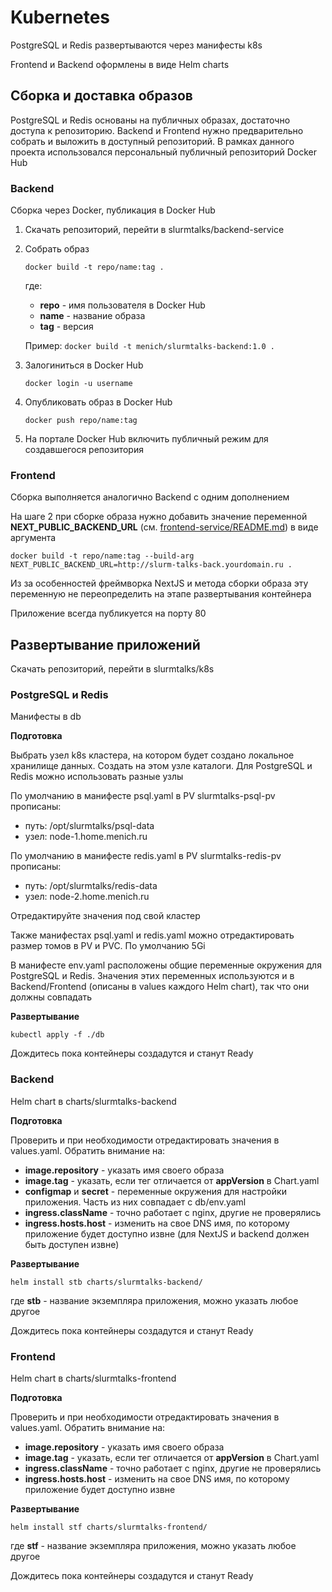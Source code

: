 # Kubernetes

PostgreSQL и Redis развертываются через манифесты k8s

Frontend и Backend оформлены в виде Helm charts

## Сборка и доставка образов

PostgreSQL и Redis основаны на публичных образах, достаточно доступа к репозиторию. Backend и Frontend нужно предварительно собрать и выложить в доступный репозиторий. В рамках данного проекта использовался персональный публичный репозиторий Docker Hub

### Backend

Сборка через Docker, публикация в Docker Hub

1. Скачать репозиторий, перейти в slurmtalks/backend-service

2. Собрать образ

    ```
    docker build -t repo/name:tag .
    ```

    где:
    - **repo** - имя пользователя в Docker Hub
    - **name** - название образа
    - **tag** - версия

    Пример: `docker build -t menich/slurmtalks-backend:1.0 .`

3. Залогиниться в Docker Hub

    ```
    docker login -u username
    ```

4. Опубликовать образ в Docker Hub

    ```
    docker push repo/name:tag
    ```

5. На портале Docker Hub включить публичный режим для создавшегося репозитория

### Frontend

Сборка выполняется аналогично Backend с одним дополнением

На шаге 2 при сборке образа нужно добавить значение переменной **NEXT_PUBLIC_BACKEND_URL** (см. [frontend-service/README.md](../frontend-service/README.md)) в виде аргумента

```
docker build -t repo/name:tag --build-arg NEXT_PUBLIC_BACKEND_URL=http://slurm-talks-back.yourdomain.ru .
```

Из за особенностей фреймворка NextJS и метода сборки образа эту переменную не переопределить на этапе развертывания контейнера

Приложение всегда публикуется на порту 80

## Развертывание приложений

Скачать репозиторий, перейти в slurmtalks/k8s

### PostgreSQL и Redis

Манифесты в db

**Подготовка**

Выбрать узел k8s кластера, на котором будет создано локальное хранилище данных. Создать на этом узле каталоги. Для PostgreSQL и Redis можно использовать разные узлы

По умолчанию в манифесте psql.yaml в PV slurmtalks-psql-pv прописаны:
- путь: /opt/slurmtalks/psql-data
- узел: node-1.home.menich.ru

По умолчанию в манифесте redis.yaml в PV slurmtalks-redis-pv прописаны:
- путь: /opt/slurmtalks/redis-data
- узел: node-2.home.menich.ru

Отредактируйте значения под свой кластер

Также манифестах psql.yaml и redis.yaml можно отредактировать размер томов в PV и PVC. По умолчанию 5Gi

В манифесте env.yaml расположены общие переменные окружения для PostgreSQL и Redis. Значения этих переменных используются и в Backend/Frontend (описаны в values каждого Helm chart), так что они должны совпадать

**Развертывание**

```
kubectl apply -f ./db
```

Дождитесь пока контейнеры создадутся и станут Ready

### Backend

Helm chart в charts/slurmtalks-backend

**Подготовка**

Проверить и при необходимости отредактировать значения в values.yaml. Обратить внимание на:
- **image.repository** - указать имя своего образа
- **image.tag** - указать, если тег отличается от **appVersion** в Chart.yaml
- **configmap** и **secret** - переменные окружения для настройки приложения. Часть из них совпадает с db/env.yaml
- **ingress.className** - точно работает с nginx, другие не проверялись
- **ingress.hosts.host** - изменить на свое DNS имя, по которому приложение будет доступно извне (для NextJS и backend должен быть доступен извне)

**Развертывание**

```
helm install stb charts/slurmtalks-backend/
```

где **stb** - название экземпляра приложения, можно указать любое другое

Дождитесь пока контейнеры создадутся и станут Ready

### Frontend

Helm chart в charts/slurmtalks-frontend

**Подготовка**

Проверить и при необходимости отредактировать значения в values.yaml. Обратить внимание на:
- **image.repository** - указать имя своего образа
- **image.tag** - указать, если тег отличается от **appVersion** в Chart.yaml
- **ingress.className** - точно работает с nginx, другие не проверялись
- **ingress.hosts.host** - изменить на свое DNS имя, по которому приложение будет доступно извне

**Развертывание**

```
helm install stf charts/slurmtalks-frontend/
```

где **stf** - название экземпляра приложения, можно указать любое другое

Дождитесь пока контейнеры создадутся и станут Ready

